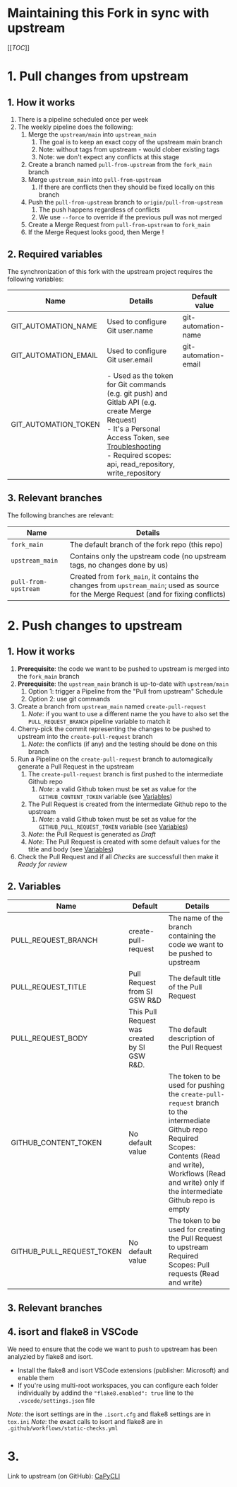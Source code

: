 # Maintaining this Fork in sync with upstream

[[_TOC_]]

# 1. Pull changes from upstream

## 1. How it works

1. There is a pipeline scheduled once per week
2. The weekly pipeline does the following:
    1. Merge the `upstream/main` into `upstream_main`
        1. The goal is to keep an exact copy of the upstream main branch
        2. Note: without tags from upstream - would clober existing tags
        3. Note: we don't expect any conflicts at this stage
    2. Create a branch named `pull-from-upstream` from the `fork_main` branch
    3. Merge `upstream_main` into `pull-from-upstream`
        1. If there are conflicts then they should be fixed locally on this branch
    4. Push the `pull-from-upstream` branch to `origin/pull-from-upstream`
        1. The push happens regardless of conflicts
        2. We use `--force` to override if the previous pull was not merged
    5. Create a Merge Request from `pull-from-upstream` to `fork_main`
    6. If the Merge Request looks good, then Merge !

## 2. Required variables
The synchronization of this fork with the upstream project requires the following variables:

| Name | Details | Default value |
|------|---------|---------------|
| GIT_AUTOMATION_NAME | Used to configure Git user.name | git-automation-name|
| GIT_AUTOMATION_EMAIL | Used to configure Git user.email | git-automation-email |
| GIT_AUTOMATION_TOKEN |  - Used as the token for Git commands (e.g. git push) and Gitlab API (e.g. create Merge Request) <br/> - It's a Personal Access Token, see [Troubleshooting](https://docs.gitlab.com/18.1/user/profile/account/two_factor_authentication_troubleshooting/#error-http-basic-access-denied-if-a-password-was-provided-for-git-authentication-) <br/> - Required scopes: api, read_repository, write_repository| |

## 3. Relevant branches

The following branches are relevant:

| Name | Details |
|------|---------|
| `fork_main` | The default branch of the fork repo (this repo) |
| `upstream_main` | Contains only the upstream code (no upstream tags, no changes done by us) |
| `pull-from-upstream` | Created from `fork_main`, it contains the changes from `upstream_main`; used as source for the Merge Request (and for fixing conflicts) |


# 2. Push changes to upstream

## 1. How it works
1. **Prerequisite**: the code we want to be pushed to upstream is merged into the `fork_main` branch
2. **Prerequisite**: the `upstream_main` branch is up-to-date with `upstream/main`
    1. Option 1: trigger a Pipeline from the "Pull from upstream" Schedule
    2. Option 2: use git commands
3. Create a branch from `upstream_main` named `create-pull-request`
    1. *Note*: if you want to use a different name the you have to also set the `PULL_REQUEST_BRANCH` pipeline variable to match it
4. Cherry-pick the commit representing the changes to be pushed to upstream into the `create-pull-request` branch
    1. *Note*: the conflicts (if any) and the testing should be done on this branch
5. Run a Pipeline on the `create-pull-request` branch to automagically generate a Pull Request in the upstream
    1. The `create-pull-request` branch is first pushed to the intermediate Github repo
        1. *Note*: a valid Github token must be set as value for the `GITHUB_CONTENT_TOKEN` variable (see [Variables](#2-variables))
    2. The Pull Request is created from the intermediate Github repo to the upstream
        1. *Note*: a valid Github token must be set as value for the `GITHUB_PULL_REQUEST_TOKEN` variable (see [Variables](#2-variables))
    3. *Note*: the Pull Request is generated as *Draft*
    4. *Note*: The Pull Request is created with some default values for the title and body (see [Variables](#2-variables))
6. Check the Pull Request and if all *Checks* are successfull then make it *Ready for review*

## 2. Variables

| Name | Default | Details |
|------|---------|---------|
| PULL_REQUEST_BRANCH | create-pull-request | The name of the branch containing the code we want to be pushed to upstream |
| PULL_REQUEST_TITLE | Pull Request from SI GSW R&D | The default title of the Pull Request |
| PULL_REQUEST_BODY | This Pull Request was created by SI GSW R&D. | The default description of the Pull Request |
| GITHUB_CONTENT_TOKEN | No default value | The token to be used for pushing the `create-pull-request` branch to the intermediate Github repo <br/> Required Scopes: Contents (Read and write), Workflows (Read and write) only if the intermediate Github repo is empty |
| GITHUB_PULL_REQUEST_TOKEN | No default value | The token to be used for creating the Pull Request to upstream <br/> Required Scopes: Pull requests (Read and write) |

## 3. Relevant branches

## 4. isort and flake8 in VSCode

We need to ensure that the code we want to push to upstream has been analyzied by flake8 and isort.

- Install the flake8 and isort VSCode extensions (publisher: Microsoft) and enable them
- If you're using multi-root workspaces, you can configure each folder individually by addind the `"flake8.enabled": true` line to the `.vscode/settings.json` file

*Note*: the isort settings are in the `.isort.cfg` and flake8 settings are in `tox.ini`
*Note*: the exact calls to isort and flake8 are in `.github/workflows/static-checks.yml`


# 3.
Link to upstream (on GitHub): [CaPyCLI](https://github.com/sw360/capycli)
